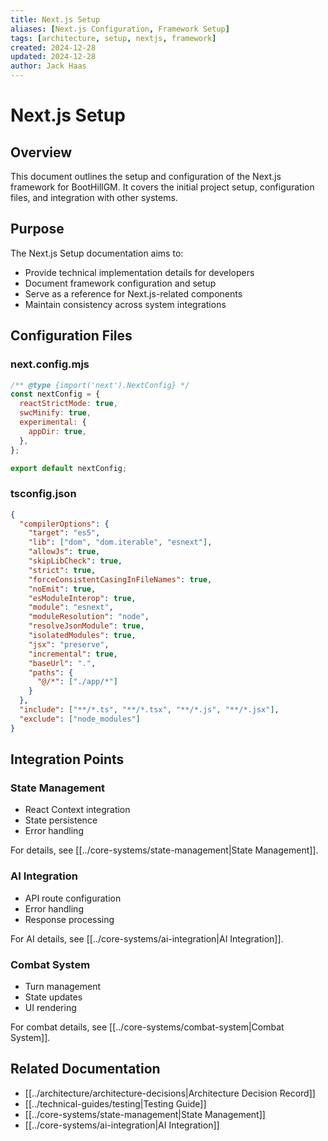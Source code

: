 ```yaml
---
title: Next.js Setup
aliases: [Next.js Configuration, Framework Setup]
tags: [architecture, setup, nextjs, framework]
created: 2024-12-28
updated: 2024-12-28
author: Jack Haas
---
```


# Next.js Setup

## Overview
This document outlines the setup and configuration of the Next.js framework for BootHillGM. It covers the initial project setup, configuration files, and integration with other systems.

## Purpose
The Next.js Setup documentation aims to:
- Provide technical implementation details for developers
- Document framework configuration and setup
- Serve as a reference for Next.js-related components
- Maintain consistency across system integrations

## Configuration Files

### next.config.mjs
```javascript
/** @type {import('next').NextConfig} */
const nextConfig = {
  reactStrictMode: true,
  swcMinify: true,
  experimental: {
    appDir: true,
  },
};

export default nextConfig;
```

### tsconfig.json
```json
{
  "compilerOptions": {
    "target": "es5",
    "lib": ["dom", "dom.iterable", "esnext"],
    "allowJs": true,
    "skipLibCheck": true,
    "strict": true,
    "forceConsistentCasingInFileNames": true,
    "noEmit": true,
    "esModuleInterop": true,
    "module": "esnext",
    "moduleResolution": "node",
    "resolveJsonModule": true,
    "isolatedModules": true,
    "jsx": "preserve",
    "incremental": true,
    "baseUrl": ".",
    "paths": {
      "@/*": ["./app/*"]
    }
  },
  "include": ["**/*.ts", "**/*.tsx", "**/*.js", "**/*.jsx"],
  "exclude": ["node_modules"]
}
```

## Integration Points

### State Management
- React Context integration
- State persistence
- Error handling

For details, see [[../core-systems/state-management|State Management]].

### AI Integration
- API route configuration
- Error handling
- Response processing

For AI details, see [[../core-systems/ai-integration|AI Integration]].

### Combat System
- Turn management
- State updates
- UI rendering

For combat details, see [[../core-systems/combat-system|Combat System]].

## Related Documentation
- [[../architecture/architecture-decisions|Architecture Decision Record]]
- [[../technical-guides/testing|Testing Guide]]
- [[../core-systems/state-management|State Management]]
- [[../core-systems/ai-integration|AI Integration]]
